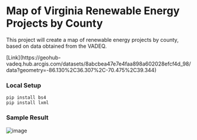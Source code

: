 <h1>Map of Virginia Renewable Energy Projects by County</h1>
<p>This project will create a map of renewable energy projects by county, based on data obtained from the VADEQ. </p>
[Link](https://geohub-vadeq.hub.arcgis.com/datasets/8abcbea47e7e4faa898a602028efcf4d_98/data?geometry=-86.130%2C36.307%2C-70.475%2C39.344)


<h3>Local Setup</h3>

```
pip install bs4
pip install lxml
```

<h3>Sample Result</h3>

![image](https://user-images.githubusercontent.com/71615504/106363797-b13e6580-62f8-11eb-981f-b9ab41297d72.png)
